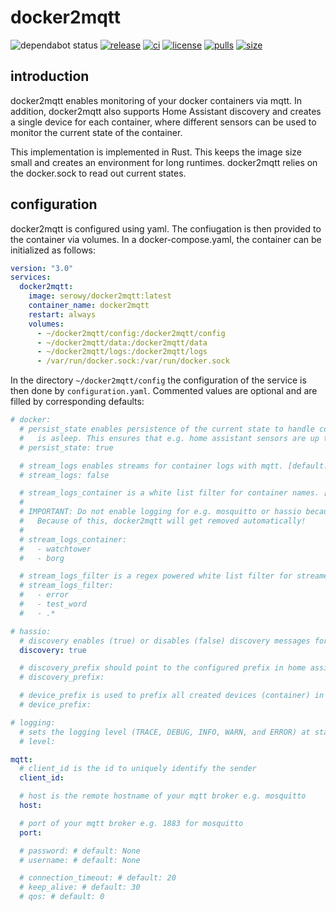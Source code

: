 # docker2mqtt

![dependabot status][dependabot-badge]
[![release][release-badge]][github-url]
[![ci][ci-badge]][ci-url]
[![license][mit-badge]][mit-url]
[![pulls][pulls-badge]][docker-url]
[![size][size-badge]][docker-url]

[dependabot-badge]: https://img.shields.io/badge/dependabot-enabled-025e8c?logo=Dependabot
[github-url]: https://github.com/aserowy/docker2mqtt
[release-badge]: https://img.shields.io/github/v/release/aserowy/docker2mqtt?sort=semver
[mit-badge]: https://img.shields.io/badge/license-MIT-blue.svg
[mit-url]: https://github.com/aserowy/docker2mqtt/blob/master/LICENSE
[ci-badge]: https://github.com/aserowy/docker2mqtt/actions/workflows/ci.yml/badge.svg?branch=main
[ci-url]: https://github.com/aserowy/docker2mqtt/actions/workflows/ci.yml
[pulls-badge]: https://img.shields.io/docker/pulls/serowy/docker2mqtt
[size-badge]: https://img.shields.io/docker/image-size/serowy/docker2mqtt
[docker-url]: https://hub.docker.com/r/serowy/docker2mqtt

## introduction

docker2mqtt enables monitoring of your docker containers via mqtt. In addition, docker2mqtt also supports Home Assistant discovery and creates a single device for each container, where different sensors can be used to monitor the current state of the container.

This implementation is implemented in Rust. This keeps the image size small and creates an environment for long runtimes. docker2mqtt relies on the docker.sock to read out current states.

## configuration

docker2mqtt is configured using yaml. The confiugation is then provided to the container via volumes. In a docker-compose.yaml, the container can be initialized as follows:

```yaml
version: "3.0"
services:
  docker2mqtt:
    image: serowy/docker2mqtt:latest
    container_name: docker2mqtt
    restart: always
    volumes:
      - ~/docker2mqtt/config:/docker2mqtt/config
      - ~/docker2mqtt/data:/docker2mqtt/data
      - ~/docker2mqtt/logs:/docker2mqtt/logs
      - /var/run/docker.sock:/var/run/docker.sock
```

In the directory `~/docker2mqtt/config` the configuration of the service is then done by `configuration.yaml`. Commented values are optional and are filled by corresponding defaults:

```yaml
# docker:
  # persist_state enables persistence of the current state to handle container changes while docker2mqtt
  #   is asleep. This ensures that e.g. home assistant sensors are up to date. [default: false]
  # persist_state: true

  # stream_logs enables streams for container logs with mqtt. [default: true]
  # stream_logs: false

  # stream_logs_container is a white list filter for container names. [default: empty]
  #
  # IMPORTANT: Do not enable logging for e.g. mosquitto or hassio because it can cause feedback loops!
  #   Because of this, docker2mqtt will get removed automatically!
  #
  # stream_logs_container:
  #   - watchtower
  #   - borg

  # stream_logs_filter is a regex powered white list filter for streamed logs. [default: empty]
  # stream_logs_filter:
  #   - error
  #   - test_word
  #   - .*

# hassio:
  # discovery enables (true) or disables (false) discovery messages for home assistant
  discovery: true

  # discovery_prefix should point to the configured prefix in home assistant [default: homeassistant]
  # discovery_prefix:

  # device_prefix is used to prefix all created devices (container) in home assistant [default: docker]
  # device_prefix:

# logging:
  # sets the logging level (TRACE, DEBUG, INFO, WARN, and ERROR) at start up [default: INFO]
  # level:

mqtt:
  # client_id is the id to uniquely identify the sender
  client_id:

  # host is the remote hostname of your mqtt broker e.g. mosquitto
  host:

  # port of your mqtt broker e.g. 1883 for mosquitto
  port:

  # password: # default: None
  # username: # default: None

  # connection_timeout: # default: 20
  # keep_alive: # default: 30
  # qos: # default: 0
```
